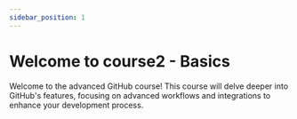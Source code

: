 ```yaml
---
sidebar_position: 1
---
```


# Welcome to course2 - Basics

Welcome to the advanced GitHub course! This course will delve deeper into GitHub's features, focusing on advanced workflows and integrations to enhance your development process.